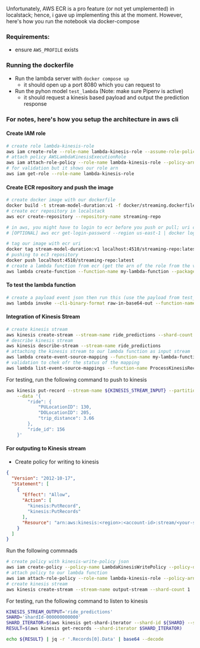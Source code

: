 Unfortunately, AWS ECR is a pro feature (or not yet umplemented) in localstack; hence, i gave up implementing this at the moment.
However, here's how you run the notebook via docker-compose

### Requirements:
- ensure `AWS_PROFILE` exists

### Running the dockerfile
- Run the lambda server with `docker compose up`
    - it should open up a port 8080 which you can request to
- Run the pyhon model `test_lambda` (Note: make sure Pipenv is active)
    - it should request a kinesis based payload and output the prediction response


### For notes, here's how you setup the architecture in aws cli
#### Create IAM role
```bash
# create role lambda-kinesis-role
aws iam create-role --role-name lambda-kinesis-role --assume-role-policy-document file://trust-policy.json
# attach policy AWSLambdaKinesisExecutionRole
aws iam attach-role-policy --role-name lambda-kinesis-role --policy-arn arn:aws:iam::aws:policy/service-role/AWSLambdaKinesisExecutionRole
# for validation but it shows our role arn
aws iam get-role --role-name lambda-kinesis-role
```

#### Create ECR repository and push the image
```bash
# create docker image with our dockerfile
docker build -t stream-model-duration:v1 -f docker/streaming.dockerfile .
# create ecr repository in localstack
aws ecr create-repository --repository-name streaming-repo

# in aws, you might have to login to ecr before you push or pull; uri can be found from `aws ecr describe-repositories --region <region>` command
# [OPTIONAL] aws ecr get-login-password --region us-east-1 | docker login --username <username> --password-stdin <ecr registry url>

# tag our image with ecr uri
docker tag stream-model-duration:v1 localhost:4510/streaming-repo:latest    # uri = endpoint/repo:tag
# pushing to ec3 repository
docker push localhost:4510/streaming-repo:latest
# create a lambda function from ecr (get the arn of the role from the validation command above)
aws lambda create-function --function-name my-lambda-function --package-type Image --code ImageUri=localhost:4510/streaming-repo:latest --role arn:aws:iam::<aws-account-id>:role/lambda-execution-role
```

#### To test the lambda function
```bash
# create a payload event json then run this (use the payload from test_lambda)
aws lambda invoke --cli-binary-format raw-in-base64-out --function-name my-lambda-function --payload file://event.json output.json
```

#### Integration of Kinesis Stream
```bash
# create kinesis stream
aws kinesis create-stream --stream-name ride_predictions --shard-count 1
# describe kinesis stream
aws kinesis describe-stream --stream-name ride_predictions
# attaching the kinesis stream to our lambda function as input stream
aws lambda create-event-source-mapping --function-name my-lambda-function --event-source  arn:aws-cn:kinesis:us-east-1:111122223333:stream/ride_predictions --batch-size 100 --starting-position LATEST
# validation to chek ofr the status of the mapping
aws lambda list-event-source-mappings --function-name ProcessKinesisRecords --event-source arn:aws-cn:kinesis:us-east-1:111122223333:stream/ride_predictions
```

For testing, run the following command to push to kinesis
```bash
aws kinesis put-record --stream-name ${KINESIS_STREAM_INPUT} --partition-key 1 \
    --data '{
        "ride": {
            "PULocationID": 130,
            "DOLocationID": 205,
            "trip_distance": 3.66
        }, 
        "ride_id": 156
    }'
```

#### For outputing to Kinesis stream
- Create policy for writing to kinesis
```json
{
  "Version": "2012-10-17",
  "Statement": [
    {
      "Effect": "Allow",
      "Action": [
        "kinesis:PutRecord",
        "kinesis:PutRecords"
      ],
      "Resource": "arn:aws:kinesis:<region>:<account-id>:stream/<your-stream-name>"
    }
  ]
}
```

Run the following commnads
```bash
# create policy with kinesis-write-policy json
aws iam create-policy --policy-name LambdaKinesisWritePolicy --policy-document file://kinesis-write-policy.json
# attach policy to our lambda function
aws iam attach-role-policy --role-name lambda-kinesis-role --policy-arn arn:aws:iam::<account-id>:policy/LambdaKinesisWritePolicy
# create kinesis stream
aws kinesis create-stream --stream-name output-stream --shard-count 1
```

For testing, run the following command to listen to kinesis
```bash
KINESIS_STREAM_OUTPUT='ride_predictions'
SHARD='shardId-000000000000'
SHARD_ITERATOR=$(aws kinesis get-shard-iterator --shard-id ${SHARD} --shard-iterator-type TRIM_HORIZON --stream-name ${KINESIS_STREAM_OUTPUT} --query 'ShardIterator')
RESULT=$(aws kinesis get-records --shard-iterator $SHARD_ITERATOR)

echo ${RESULT} | jq -r '.Records[0].Data' | base64 --decode
```
